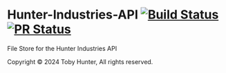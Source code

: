 # Hunter-Industries-API [![Build Status](https://github.com/LegendarySpork9/Hunter-Industries-API/actions/workflows/Commit.yml/badge.svg?event=push)](https://github.com/LegendarySpork9/Hunter-Industries-API/actions/workflows/Commit.yml) [![PR Status](https://github.com/LegendarySpork9/Hunter-Industries-API/actions/workflows/Pull%20Request.yml/badge.svg?event=pull_request)](https://github.com/LegendarySpork9/Hunter-Industries-API/actions/workflows/Pull%20Request.yml)
File Store for the Hunter Industries API

Copyright © 2024 Toby Hunter, All rights reserved.
